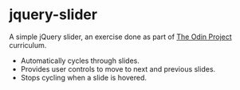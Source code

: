# jquery-slider

A simple jQuery slider, an exercise done as part of [The Odin Project](www.theodinproject.com) curriculum.
* Automatically cycles through slides.
* Provides user controls to move to next and previous slides.
* Stops cycling when a slide is hovered.
